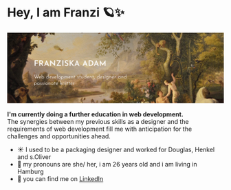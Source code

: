 # Hey, I am Franzi 🪐✨
<img src="readme-bg.png" alt="an orange cat">

**I'm currently doing a further education in web development.**
<br> The synergies between my previous skills as a designer and the requirements of web development fill me with anticipation for the challenges and opportunities ahead. 

- ☀️ I used to be a packaging designer and worked for Douglas, Henkel and s.Oliver
- 💫 my pronouns are she/ her, i am 26 years old and i am living in Hamburg
- 🌟 you can find me on <a href="https://www.linkedin.com/in/franziska-caroline-a-721356254/">LinkedIn</a>

